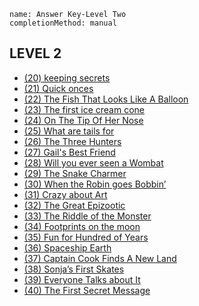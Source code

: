```ngMeta
name: Answer Key-Level Two 
completionMethod: manual
```
## LEVEL 2
* [(20) keeping secrets](https://drive.google.com/open?id=1OKUg1UGOqLJ81flXp37QqyHLjzoFKK0UYG2FR4a6oME)
* [(21) Quick onces](https://drive.google.com/open?id=1MmH8YkjPGB7iJrShaWUtgX6M6zxxxxUn2F0Ion8Z1t8)
* [(22) The Fish That Looks Like A Balloon](https://drive.google.com/open?id=1UftMMTP_ecjI_aEw6-fgbSgOms8U0_x3byYT5p5UJYk)
* [(23) The first ice cream cone](https://drive.google.com/open?id=11tLIvk52T_qD5K_o4kvpS1PfPtcZVBGx6Ds1Q6fvbC4)
* [(24) On The Tip Of Her Nose](https://drive.google.com/open?id=1AykPxesAuqUTXPw_tkABE4z9ybaW8zDRVBcgkjOaxLo)
* [(25) What are tails for ](https://drive.google.com/open?id=13EbfA71cKsesXQFWut22HZOMTFaA1nH6sdao3FmznrU)
* [(26) The Three Hunters ](https://drive.google.com/open?id=1B3rvAOZ0ZRmPHRACzySZpi4kF21az5H2fmNasCYmFWE)
* [(27) Gail's Best Friend](https://drive.google.com/open?id=1tWJ6sMD9jewsjUQA9tKwQUzYOjvAatClTek_epUfpM8)
* [(28) Will you ever seen a Wombat](https://drive.google.com/open?id=1HA5xWBT-qpVasEmgdWOxaYiqPVZLhlk_uE12vMGStRc)
* [(29) The Snake Charmer](https://drive.google.com/open?id=1Lwdw9fF6yWWtC5fzxI1emrH6otNvT0MJtBaywe_E-E4)
* [(30) When the Robin goes Bobbin’](https://drive.google.com/open?id=192LaYkRSm_X_BXG-BsXsg6b-i8LAxXSVS_fVCEOXBP4)
* [(31) Crazy about Art](https://drive.google.com/open?id=1IDPnbngkWea4EqfFRDsTdKQOEKzAYFWrbXfD2a2Yv5Y)
* [(32) The Great  Epizootic](https://drive.google.com/open?id=1dZr6eRF4r6VyQuGRzw-nHjqFysXFhLcVe5om7n7TX-U)
* [(33) The Riddle of the Monster](https://drive.google.com/open?id=1XbmuPIYgzhegZy2IclolQJhr3MlU2mV9ozeEXWgxRww)
* [(34) Footprints on the moon](https://drive.google.com/open?id=1JKbVmmx0pgkTFt7bi8wS-yxREdjyazn4qBi5uJEdQN0)
* [(35) Fun for Hundred of  Years ](https://drive.google.com/open?id=1fUrI8fP5X7NAhAIFBqdZsbvPLw8xIO7_HnGybQJs34A)
* [(36) Spaceship Earth](https://drive.google.com/open?id=1aRdv16yRMsCFkOrWb6mUjybBW2ycbRkrU6eJAxi_AM4)
* [(37) Captain Cook Finds A New Land](https://drive.google.com/open?id=1Wp9paJiG2_M80XPaD2QzCBWDpI0pUBlSjTTPVQigRf8)
* [(38) Sonja’s First Skates](https://drive.google.com/open?id=1rye5Cb6Ftht0EeasffAQqzpnNkqkfppYzVIz207keOY)
* [(39) Everyone Talks about It](https://drive.google.com/open?id=1faFMOuJ9A_E-RWP8kaiYbwd1E2vh8cxeoPWxURFVIO0)
* [(40) The First Secret Message](https://drive.google.com/open?id=18hHHIZe2bIUXqrR2vcT7_CARW057e18l-5uN9n_sNlY)